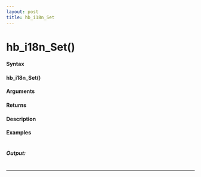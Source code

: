 ```yaml
---
layout: post
title: hb_i18n_Set
---
```


# hb_i18n_Set()


#### Syntax

#### hb_i18n_Set()

#### Arguments

#### Returns

#### Description

#### Examples

```

```

##### Output:

```

```

---